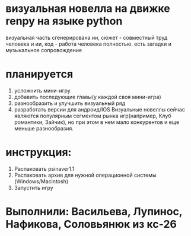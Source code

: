 # визуальная новелла на движке renpy на языке python
визуальная часть сгенерирована ии,
сюжет - совместный труд человека и ии,
код - работа человека полностью.
есть загадки и музыкальное сопровождение
# планируется 
1. усложнить мини-игру
2. добавить последующие главы(у каждой своя мини-игра)
3. разнообразить и улучшить визуальный ряд
4. разработать версии для андроид/IOS
Визуальные новеллы сейчас являются популярным сегментом рынка игр(например, Клуб романтики, Зайчик), но при этом в нем мало конкурентов и еще меньше разнообразия.
# инструкция:
1) Распаковать psinaver1.1
2) Распаковать архив для нужной операционной системы (Windows/Macintosh)
3) Запустить игру
# Выполнили: Васильева, Лупинос, Нафикова, Соловьянюк из кс-26
